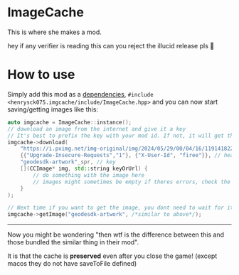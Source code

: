 # ImageCache
This is where she makes a mod.

hey if any verifier is reading this can you reject the illucid release pls 🙏

# How to use
Simply add this mod as a [dependencies](https://docs.geode-sdk.org/mods/dependencies), `#include <henrysck075.imgcache/include/ImageCache.hpp>` and you can now start saving/getting images like this:
```cpp
auto imgcache = ImageCache::instance();
// download an image from the internet and give it a key
// It's best to prefix the key with your mod id. If not, it will get the wrong image!
imgcache->download(
    "https://i.pximg.net/img-original/img/2024/05/29/00/04/16/119141822_p0.png", // url
    {{"Upgrade-Insecure-Requests","1"}, {"X-User-Id", "firee"}}, // headers
    "geodesdk-artwork"_spr, // key
    [](CCImage* img, std::string keyOrUrl) {
        // do something with the image here
        // images might sometimes be empty if theres errors, check the logs if there's any
    }
);

// Next time if you want to get the image, you dont need to wait for it to download the entire thing
imgcache->getImage("geodesdk-artwork", /*similar to above*/);
```

---
Now you might be wondering "then wtf is the difference between this and those bundled the similar thing in their mod".

It is that the cache is **preserved** even after you close the game! (except macos they do not have saveToFile defined)
